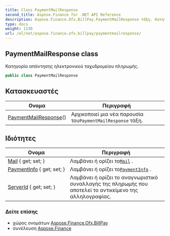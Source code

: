 ```yaml
---
title: Class PaymentMailResponse
second_title: Aspose.Finance for .NET API Reference
description: Aspose.Finance.Ofx.BillPay.PaymentMailResponse τάξη. Κατηγορία απάντησης ηλεκτρονικού ταχυδρομείου πληρωμής.
type: docs
weight: 1130
url: /el/net/aspose.finance.ofx.billpay/paymentmailresponse/
---
```

## PaymentMailResponse class

Κατηγορία απάντησης ηλεκτρονικού ταχυδρομείου πληρωμής.

```csharp
public class PaymentMailResponse
```

## Κατασκευαστές

| Ονομα | Περιγραφή |
| --- | --- |
| [PaymentMailResponse](paymentmailresponse/)() | Αρχικοποιεί μια νέα παρουσία του`PaymentMailResponse` τάξη. |

## Ιδιότητες

| Ονομα | Περιγραφή |
| --- | --- |
| [Mail](../../aspose.finance.ofx.billpay/paymentmailresponse/mail/) { get; set; } | Λαμβάνει ή ορίζει το[`Mail`](./mail/) . |
| [PaymentInfo](../../aspose.finance.ofx.billpay/paymentmailresponse/paymentinfo/) { get; set; } | Λαμβάνει ή ορίζει το[`PaymentInfo`](./paymentinfo/) . |
| [ServerId](../../aspose.finance.ofx.billpay/paymentmailresponse/serverid/) { get; set; } | Λαμβάνει ή ορίζει το αναγνωριστικό συναλλαγής της πληρωμής που αποτελεί το αντικείμενο της αλληλογραφίας. |

### Δείτε επίσης

* χώρος ονομάτων [Aspose.Finance.Ofx.BillPay](../../aspose.finance.ofx.billpay/)
* συνέλευση [Aspose.Finance](../../)


